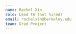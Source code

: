 ```yaml
---
name: Rachel Xin
role: Lead TA (not hired)
email: rachelxin@berkeley.edu
team: Grad Project
---
```

